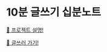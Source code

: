 # 10분 글쓰기 십분노트
[🔗 프로젝트 설명!](https://github.com/gomarag/siphoon-note-app/wiki)

[🔗 글쓰러 가기!](http://www.siphoon-note.app)
